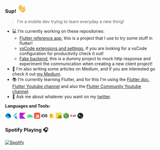 ### Sup! <img src="https://github.com/ABSphreak/ABSphreak/blob/master/gifs/Hi.gif" width="30px"></h2>
> I'm a mobile dev trying to learn everyday a new thing!

- :computer: I’m currently working on these repositories:
  -  [Flutter reference app](https://github.com/ThiagoEvoa/country_app_reference), this is a project that I use to try some stuff in flutter!
  -  [vsCode extensions and settings](https://github.com/ThiagoEvoa/vscode_settings), if you are looking for a vsCode configuration for productivity check it out!
  -  [Fake backend](https://github.com/ThiagoEvoa/dynamic_api), this is a dummy project to mock http response and experiment the communication when creating a new client project!
- :page_facing_up: I'm also writing some articles on Medium, and if you are interested go check it out [my Medium](https://thiagoevoa.medium.com).
- :books: I’m currently learning Flutter, and for this I'm using the [Flutter doc](https://flutter.dev/docs), [Flutter Youtube channel](https://www.youtube.com/channel/UCwXdFgeE9KYzlDdR7TG9cMw) and also the [Flutter Community Youtube channel](https://www.youtube.com/channel/UCNUzIz3TsiHSbgn_66kLIww). 
- 💬 Ask me about whatever you want on my [twitter](https://twitter.com/thiagoevoa2).

**Languages and Tools:**

<code><img height="20" src="https://raw.githubusercontent.com/github/explore/80688e429a7d4ef2fca1e82350fe8e3517d3494d/topics/dart/dart.png"></code>
<code><img height="20" src="https://raw.githubusercontent.com/github/explore/80688e429a7d4ef2fca1e82350fe8e3517d3494d/topics/flutter/flutter.png"></code>
<code><img height="20" src="https://raw.githubusercontent.com/github/explore/80688e429a7d4ef2fca1e82350fe8e3517d3494d/topics/kotlin/kotlin.png"></code>
<code><img height="20" src="https://raw.githubusercontent.com/github/explore/80688e429a7d4ef2fca1e82350fe8e3517d3494d/topics/android/android.png"></code>
<code><img height="20" src="https://raw.githubusercontent.com/github/explore/80688e429a7d4ef2fca1e82350fe8e3517d3494d/topics/swift/swift.png"></code>
<code><img height="20" src="https://raw.githubusercontent.com/github/explore/80688e429a7d4ef2fca1e82350fe8e3517d3494d/topics/ios/ios.png"></code>
<code><img height="20" src="https://raw.githubusercontent.com/github/explore/80688e429a7d4ef2fca1e82350fe8e3517d3494d/topics/firebase/firebase.png"></code>
<code><img height="20" src="https://raw.githubusercontent.com/github/explore/80688e429a7d4ef2fca1e82350fe8e3517d3494d/topics/javascript/javascript.png"></code>
<code><img height="20" src="https://raw.githubusercontent.com/github/explore/80688e429a7d4ef2fca1e82350fe8e3517d3494d/topics/nodejs/nodejs.png"></code>
<code><img height="20" src="https://raw.githubusercontent.com/github/explore/80688e429a7d4ef2fca1e82350fe8e3517d3494d/topics/git/git.png"></code>
<code><img height="20" src="https://raw.githubusercontent.com/github/explore/80688e429a7d4ef2fca1e82350fe8e3517d3494d/topics/terminal/terminal.png"></code>

### Spotify Playing 🎧

[![Spotify](https://novatorem-nu-six.vercel.app/api/spotify)](https://open.spotify.com/user/0700ecadd3734456a2351e191c975a5a)
